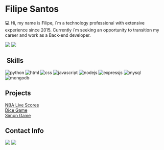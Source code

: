 ## <h1>Filipe Santos</h1>


💻 Hi, my name is Filipe, i´m a technology professional with extensive experience since 2015. Currently i´m seeking an opportunity to transition my career and work as a Back-end developer.
  
<div>
  <a href="https://github.com/lipehmoreira"><img src="https://github-readme-stats-lipehmoreira.vercel.app/api?username=lipehmoreira&show_icons=true&theme=gruvbox"/></a>
  <a href="https://github.com/lipehmoreira"><img src="https://github-readme-stats-lipehmoreira.vercel.app/api/top-langs/?username=lipehmoreira&theme=gruvbox&layout=compact"/></a>
</div>


## &nbsp;Skills
<div>
  <img src="https://img.shields.io/badge/Python-FFD43B?style=for-the-badge&logo=python&logoColor=blue" alt="python"/>
  <img src="https://img.shields.io/badge/HTML5-E34F26?style=for-the-badge&logo=html5&logoColor=white" alt="html"/>
  <img src="https://img.shields.io/badge/CSS3-1572B6?style=for-the-badge&logo=css3&logoColor=white" alt="css"/>
  <img src="https://img.shields.io/badge/JavaScript-323330?style=for-the-badge&logo=javascript&logoColor=F7DF1E" alt="javascript"/>
  <img src="https://img.shields.io/badge/Node%20js-339933?style=for-the-badge&logo=nodedotjs&logoColor=white" alt="nodejs"/>
  <img src="https://img.shields.io/badge/Express%20js-000000?style=for-the-badge&logo=express&logoColor=white" alt="expressjs"/>
  <img src="https://img.shields.io/badge/MySQL-005C84?style=for-the-badge&logo=mysql&logoColor=white" alt="mysql"/>
  <img src="https://img.shields.io/badge/MongoDB-4EA94B?style=for-the-badge&logo=mongodb&logoColor=white" alt="mongodb"/>
</div>


## Projects
<div>
<a href = "https://github.com/lipehmoreira/nbascores">NBA Live Scores</a><br>
<a href ="https://lipehmoreira.github.io/dice-game/">Dice Game</a><br>
<a href ="https://lipehmoreira.github.io/simon-game/">Simon Game</a>
</div>

##  Contact Info
<div> 
  <a href = "mailto:filipesantos.py@gmail.com"><img src="https://img.shields.io/badge/Gmail-D14836?style=for-the-badge&logo=gmail&logoColor=white" target="_blank"></a>
  <a href="https://www.linkedin.com/in/filipesantosm" target="_blank"><img src="https://img.shields.io/badge/-LinkedIn-%230077B5?style=for-the-badge&logo=linkedin&logoColor=white" target="_blank"></a>  
</div>
